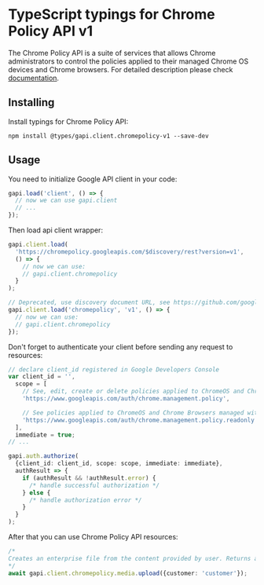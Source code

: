 # TypeScript typings for Chrome Policy API v1

The Chrome Policy API is a suite of services that allows Chrome administrators to control the policies applied to their managed Chrome OS devices and Chrome browsers.
For detailed description please check [documentation](http://developers.google.com/chrome/policy).

## Installing

Install typings for Chrome Policy API:

```
npm install @types/gapi.client.chromepolicy-v1 --save-dev
```

## Usage

You need to initialize Google API client in your code:

```typescript
gapi.load('client', () => {
  // now we can use gapi.client
  // ...
});
```

Then load api client wrapper:

```typescript
gapi.client.load(
  'https://chromepolicy.googleapis.com/$discovery/rest?version=v1',
  () => {
    // now we can use:
    // gapi.client.chromepolicy
  }
);
```

```typescript
// Deprecated, use discovery document URL, see https://github.com/google/google-api-javascript-client/blob/master/docs/reference.md#----gapiclientloadname----version----callback--
gapi.client.load('chromepolicy', 'v1', () => {
  // now we can use:
  // gapi.client.chromepolicy
});
```

Don't forget to authenticate your client before sending any request to resources:

```typescript
// declare client_id registered in Google Developers Console
var client_id = '',
  scope = [
    // See, edit, create or delete policies applied to ChromeOS and Chrome Browsers managed within your organization
    'https://www.googleapis.com/auth/chrome.management.policy',

    // See policies applied to ChromeOS and Chrome Browsers managed within your organization
    'https://www.googleapis.com/auth/chrome.management.policy.readonly',
  ],
  immediate = true;
// ...

gapi.auth.authorize(
  {client_id: client_id, scope: scope, immediate: immediate},
  authResult => {
    if (authResult && !authResult.error) {
      /* handle successful authorization */
    } else {
      /* handle authorization error */
    }
  }
);
```

After that you can use Chrome Policy API resources: <!-- TODO: make this work for multiple namespaces -->

```typescript
/*
Creates an enterprise file from the content provided by user. Returns a public download url for end user.
*/
await gapi.client.chromepolicy.media.upload({customer: 'customer'});
```
